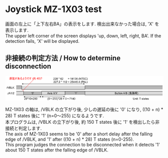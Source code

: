 # Joystick MZ-1X03 test
画面の左上に「上下左右BA」の表示をします.
検出出来なかった場合は, 'X' を表示します.<br>
The upper left corner of the screen displays 'up, down, left, right, BA'.
If the detection fails, 'X' will be displayed.

## 非接続の判定方法 / How to determine disconnection

![pic](MZ-1X03_TimingChart.png)

MZ-1X03 の軸は, /VBLK の立下がり後, 少しの遅延の後に '0' になり, ((10 + n) * 28) T states 後に '1' (n=0～255) になるようです.<br>
本プログラムは, /VBLK の立下がり後, 約 150 T states 後に '1' を検出したら非接続と判定します.<br>
The axis of MZ-1X03 seems to be '0' after a short delay after the falling edge of /VBLK, and '1' after ((10 + n) * 28) T states (n=0-255).<br>
This program judges the connection to be disconnected when it detects '1' about 150 T states after the falling edge of /VBLK.<br>
